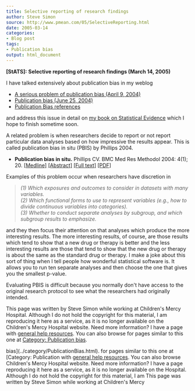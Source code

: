 ```yaml
---
title: Selective reporting of research findings
author: Steve Simon
source: http://www.pmean.com/05/SelectiveReporting.html
date: 2005-03-14
categories:
- Blog post
tags:
- Publication bias
output: html_document
---
```

**[StATS]:** **Selective reporting of research
findings (March 14, 2005)**

I have talked extensively about publication bias in my weblog

-   [A serious problem of publication bias (April
    9, 2004)](http://www.pmean.com/weblog2004/PublicationBias.asp)
-   [Publication bias (June
    25, 2004)](http://www.pmean.com/weblog2004/PublicationBias2.asp)
-   [Publication Bias
    references](http://www.pmean.com/weblog2004/PublicationBias1.asp)

and address this issue in detail on [my book on Statistical
Evidence](../evidence.asp) which I hope to finish sometime soon.

A related problem is when researchers decide to report or not report
particular data analyses based on how impressive the results appear.
This is called publication bias in situ (PBIS) by Phillips 2004.

-   **Publication bias in situ.** Phillips CV. BMC Med Res Methodol
    2004: 4(1); 20.
    [\[Medline\]](http://www.ncbi.nlm.nih.gov/entrez/query.fcgi?cmd=Retrieve&db=PubMed&list_uids=15296515&dopt=Abstract)
    [\[Abstract\]](http://www.biomedcentral.com/1471-2288/4/20/abstract)
    [\[Full text\]](http://www.biomedcentral.com/1471-2288/4/20)
    [\[PDF\]](http://www.biomedcentral.com/content/pdf/1471-2288-4-20.pdf)

Examples of this problem occur when researchers have discretion in

> *(1) Which exposures and outcomes to consider in datasets with many
> variables.\
> (2) Which functional forms to use to represent variables (e.g., how to
> divide continuous variables into categories).\
> (3) Whether to conduct separate analyses by subgroup, and which
> subgroup results to emphasize.*

and they then focus their attention on that analyses which produce the
more interesting results. The more interesting results, of course, are
those results which tend to show that a new drug or therapy is better
and the less interesting results are those that tend to show that the
new drug or therapy is about the same as the standard drug or therapy. I
make a joke about this sort of thing when I tell people how wonderful
statistical software is. It allows you to run ten separate analyses and
then choose the one that gives you the smallest p-value.

Evaluating PBIS is difficult because you normally don\'t have access to
the original research protocol to see what the researchers had
originally intended.

This page was written by Steve Simon while working at Children\'s Mercy
Hospital. Although I do not hold the copyright for this material, I am
reproducing it here as a service, as it is no longer available on the
Children\'s Mercy Hospital website. Need more information? I have a page
with [general help resources](../GeneralHelp.html). You can also browse
for pages similar to this one at [Category: Publication
bias](../category/PublicationBias.html).
<!---More--->
bias](../category/PublicationBias.html).
for pages similar to this one at [Category: Publication
with [general help resources](../GeneralHelp.html). You can also browse
Children\'s Mercy Hospital website. Need more information? I have a page
reproducing it here as a service, as it is no longer available on the
Hospital. Although I do not hold the copyright for this material, I am
This page was written by Steve Simon while working at Children\'s Mercy

<!---Do not use
**[StATS]:** **Selective reporting of research
This page was written by Steve Simon while working at Children\'s Mercy
Hospital. Although I do not hold the copyright for this material, I am
reproducing it here as a service, as it is no longer available on the
Children\'s Mercy Hospital website. Need more information? I have a page
with [general help resources](../GeneralHelp.html). You can also browse
for pages similar to this one at [Category: Publication
bias](../category/PublicationBias.html).
--->

